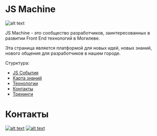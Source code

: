 # JS Machine

![alt text](https://github.com/js-machine/dashboard/blob/master/images/jsmachine-color%402x.png)

JS Machine - это сообщество разработчиков, заинтересованных в развитии Front End технологий в Могилеве.

Эта страница является платформой для новых идей, новых знаний, нового общения для разработчиков в нашем городе.

Стурктура:

 <ul>  
  <li><a href="https://github.com/js-machine/dashboard/blob/master/events/events.md">JS События</a></li>
  <li><a href="https://github.com/js-machine/dashboard/blob/master/knowledge-map/MAP.md">Карта знаний</a></li>
  <li><a href="https://github.com/js-machine/dashboard/blob/master/technology/technology.md">Технологии</a></li>
  <li><a href="https://github.com/js-machine/dashboard/blob/master/history/history.md">Контакты</a></li>
  <li><a href="https://github.com/js-machine/dashboard/blob/master/trainings/trainings.md">Тренинги</a></li>
</ul>

# Контакты

[![alt text][1.2]][1]
[![alt text][2.1]][2]

[1.2]: http://i.imgur.com/tXSoThF.png (twitter)
[1]: https://twitter.com/js_machine_team
[2.1]: https://i.imgur.com/ZVD7prK.png (telegram)
[2]: https://t.me/joinchat/Gv0AXxLi0Su2Jv4AhCaCkA

